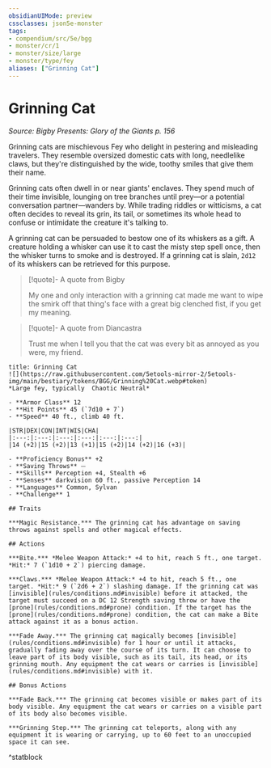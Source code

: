 ```yaml
---
obsidianUIMode: preview
cssclasses: json5e-monster
tags:
- compendium/src/5e/bgg
- monster/cr/1
- monster/size/large
- monster/type/fey
aliases: ["Grinning Cat"]
---
```

# Grinning Cat
*Source: Bigby Presents: Glory of the Giants p. 156*  

Grinning cats are mischievous Fey who delight in pestering and misleading travelers. They resemble oversized domestic cats with long, needlelike claws, but they're distinguished by the wide, toothy smiles that give them their name.

Grinning cats often dwell in or near giants' enclaves. They spend much of their time invisible, lounging on tree branches until prey—or a potential conversation partner—wanders by. While trading riddles or witticisms, a cat often decides to reveal its grin, its tail, or sometimes its whole head to confuse or intimidate the creature it's talking to.

A grinning cat can be persuaded to bestow one of its whiskers as a gift. A creature holding a whisker can use it to cast the misty step spell once, then the whisker turns to smoke and is destroyed. If a grinning cat is slain, `2d12` of its whiskers can be retrieved for this purpose.

> [!quote]- A quote from Bigby  
> 
> My one and only interaction with a grinning cat made me want to wipe the smirk off that thing's face with a great big clenched fist, if you get my meaning.

> [!quote]- A quote from Diancastra  
> 
> Trust me when I tell you that the cat was every bit as annoyed as you were, my friend.


```ad-statblock
title: Grinning Cat
![](https://raw.githubusercontent.com/5etools-mirror-2/5etools-img/main/bestiary/tokens/BGG/Grinning%20Cat.webp#token)
*Large fey, typically  Chaotic Neutral*

- **Armor Class** 12 
- **Hit Points** 45 (`7d10 + 7`)
- **Speed** 40 ft., climb 40 ft.

|STR|DEX|CON|INT|WIS|CHA|
|:---:|:---:|:---:|:---:|:---:|:---:|
|14 (+2)|15 (+2)|13 (+1)|15 (+2)|14 (+2)|16 (+3)|

- **Proficiency Bonus** +2
- **Saving Throws** ⏤
- **Skills** Perception +4, Stealth +6
- **Senses** darkvision 60 ft., passive Perception 14
- **Languages** Common, Sylvan
- **Challenge** 1

## Traits

***Magic Resistance.*** The grinning cat has advantage on saving throws against spells and other magical effects.

## Actions

***Bite.*** *Melee Weapon Attack:* +4 to hit, reach 5 ft., one target. *Hit:* 7 (`1d10 + 2`) piercing damage.

***Claws.*** *Melee Weapon Attack:* +4 to hit, reach 5 ft., one target. *Hit:* 9 (`2d6 + 2`) slashing damage. If the grinning cat was [invisible](rules/conditions.md#invisible) before it attacked, the target must succeed on a DC 12 Strength saving throw or have the [prone](rules/conditions.md#prone) condition. If the target has the [prone](rules/conditions.md#prone) condition, the cat can make a Bite attack against it as a bonus action.

***Fade Away.*** The grinning cat magically becomes [invisible](rules/conditions.md#invisible) for 1 hour or until it attacks, gradually fading away over the course of its turn. It can choose to leave part of its body visible, such as its tail, its head, or its grinning mouth. Any equipment the cat wears or carries is [invisible](rules/conditions.md#invisible) with it.

## Bonus Actions

***Fade Back.*** The grinning cat becomes visible or makes part of its body visible. Any equipment the cat wears or carries on a visible part of its body also becomes visible.

***Grinning Step.*** The grinning cat teleports, along with any equipment it is wearing or carrying, up to 60 feet to an unoccupied space it can see.
```
^statblock
